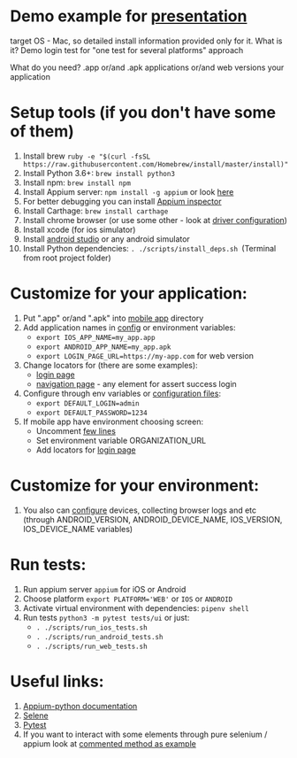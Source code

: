 # Demo example for [presentation](https://heisenbug-piter.ru/en/talks/2018/spb/6plww0slg8akuymkumm4iq/)
target OS - Mac, so detailed install information provided only for it.
What is it? 
Demo login test for "one test for several platforms" approach

What do you need?
.app or/and .apk applications or/and web versions your application 

# Setup tools (if you don't have some of them)
1. Install brew `ruby -e "$(curl -fsSL https://raw.githubusercontent.com/Homebrew/install/master/install)"`
2. Install Python 3.6+: `brew install python3`
3. Install npm: `brew install npm`
4. Install Appium server: `npm install -g appium` or look [here](http://appium.io/)
5. For better debugging you can install [Appium inspector](https://github.com/appium/appium-desktop/releases)
6. Install Carthage: `brew install carthage`
7. Install chrome browser (or use some other - look at [driver configuration](testlib/ui/driver.py))
8. Install xcode (for ios simulator)
9. Install [android studio](https://developer.android.com/studio/) or any android simulator
10. Install Python dependencies: `. ./scripts/install_deps.sh `(Terminal from root project folder)

# Customize for your application:
1. Put ".app" or/and ".apk" into [mobile app](mobile_app) directory
2. Add application names in [config](config/test_run.py) or environment variables:
    * `export IOS_APP_NAME=my_app.app`
    * `export ANDROID_APP_NAME=my_app.apk`
    * `export LOGIN_PAGE_URL=https://my-app.com` for web version
3. Change locators for (there are some examples):
    * [login page](testlib/ui/pages/login_form.py)
    * [navigation page](testlib/ui/pages/navigation_button.py) - any element for assert success login
4. Configure through env variables or [configuration files](config/):
    * `export DEFAULT_LOGIN=admin`
    * `export DEFAULT_PASSWORD=1234`
5. If mobile app have environment choosing screen:
    * Uncomment [few lines](testlib/ui/application.py)
    * Set environment variable ORGANIZATION_URL
    * Add locators for [login page](testlib/ui/pages/team_form.py)
    
# Customize for your environment:
1. You also can [configure](config/test_run.py) devices, collecting browser logs and etc 
(through ANDROID_VERSION, ANDROID_DEVICE_NAME, IOS_VERSION, IOS_DEVICE_NAME variables) 

# Run tests:
1. Run appium server `appium` for iOS or Android
2. Choose platform `export PLATFORM='WEB'` or `IOS` or `ANDROID`
3. Activate virtual environment with dependencies: `pipenv shell`
4. Run tests `python3 -m pytest tests/ui` or just:
    * `. ./scripts/run_ios_tests.sh`
    * `. ./scripts/run_android_tests.sh`
    * `. ./scripts/run_web_tests.sh`

# Useful links:
1. [Appium-python documentation](https://github.com/appium/python-client)
2. [Selene](https://github.com/yashaka/selene)
3. [Pytest](https://docs.pytest.org/en/latest/)
4. If you want to interact with some elements through pure selenium / appium look at [commented method as example](testlib/ui/ui.py)
